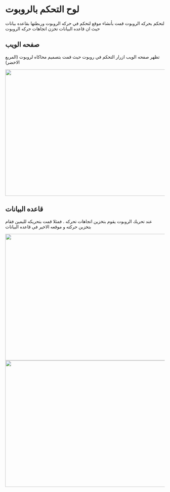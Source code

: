 # لوح التحكم بالروبوت
لتحكم بحركه الروبوت قمت بأنشاء موقع لتحكم في حركه الروبوت وربطتها بقاعده بيانات حيث ان قاعده البيانات تخزن اتجاهات حركه الروبوت 

## صفحه الويب 
تظهر صفحه الويب ازرار التحكم في روبوت حيث قمت بتصميم محاكاه لروبوت (المربع الاخضر) 

<img src= "https://github.com/user-attachments/assets/fe59667a-b353-44f9-ae09-2ecfbcda808b" width="800" height="400">

## قاعده البيانات 
عند تحريك الروبوت يقوم بتخزين اتجاهات تحركه . فمثلا قمت بتحريكه لليمين فقام بتخزين حركته و موقعه الاخير في قاعده البيانات

<img src= "https://github.com/user-attachments/assets/e651646f-0748-4708-8fd9-e6d432f73b05" width="800" height="400">
<img src= "https://github.com/user-attachments/assets/e6ab7715-0a05-4903-be6b-72350debe775" width="800" height="400">
